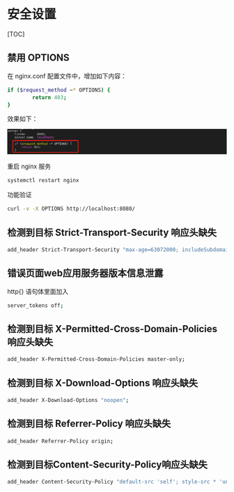 # 安全设置

[TOC]

## 禁用 OPTIONS

在 nginx.conf 配置文件中，增加如下内容：

```bash
if ($request_method ~* OPTIONS) {
        return 403;
}
```

效果如下：

 ![](../../../Image/n/nginx_sec_1.png)

 重启 nginx 服务

```bash
systemctl restart nginx
```

 功能验证

```bash
curl -v -X OPTIONS http://localhost:8080/
```

## 检测到目标 Strict-Transport-Security 响应头缺失

```bash
add_header Strict-Transport-Security "max-age=63072000; includeSubdomains; preload";
```

## 错误页面web应用服务器版本信息泄露

http{} 语句体里面加入

```bash
server_tokens off;
```

## 检测到目标 X-Permitted-Cross-Domain-Policies 响应头缺失

```bash
add_header X-Permitted-Cross-Domain-Policies master-only;
```

## 检测到目标 X-Download-Options 响应头缺失

```bash
add_header X-Download-Options "noopen";
```

## 检测到目标 Referrer-Policy 响应头缺失

```bash
add_header Referrer-Policy origin;
```

## 检测到目标Content-Security-Policy响应头缺失

```bash
add_header Content-Security-Policy "default-src 'self'; style-src * 'unsafe-inline'; img-src * data:; object-src 'self'; script-src * 'unsafe-eval' 'unsafe-inline'; font-src * data:; worker-src * blob:;";
```

